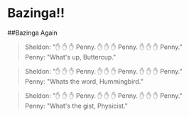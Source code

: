 # Bazinga!!
##Bazinga Again

<!-- Comment -->
<!-- Comment -->


> Sheldon: ":hand: :hand: :hand: Penny. :hand: :hand: :hand: Penny. :hand: :hand: :hand: Penny."  
> Penny: "What's up, Buttercup."  

> Sheldon: ":hand: :hand: :hand: Penny. :hand: :hand: :hand: Penny. :hand: :hand: :hand: Penny."  
> Penny: "Whats the word, Hummingbird."  

> Sheldon: ":hand: :hand: :hand: Penny. :hand: :hand: :hand: Penny. :hand: :hand: :hand: Penny."  
> Penny: "What's the gist, Physicist."  
